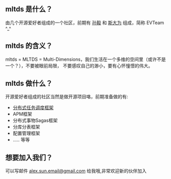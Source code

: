 ## mltds 是什么？
由几个开源爱好者组成的一个社区，前期有 [孙毅](https://github.com/sunyi113) 和 [斯大为](https://github.com/sidawei) 组成，简称 EVTeam ^_^

## mltds 的含义？
mltds = MLTDS = Multi-Dimensions，我们生活在一个多维的空间里（或许不是一个？），不要被眼前局限， 不要感叹自己的渺小，要有心怀憧憬的伟大。

## mltds 做什么？
开源爱好者组成的社区当然是做开源项目咯，前期准备做的有:
  * [分布式任务调度框架](https://github.com/mltds/goodjob)
  * APM框架
  * 分布式事物Sagas框架
  * 分库分表框架
  * 配置管理框架
  * ..... 等等

## 想要加入我们？
可以写邮件 <alex.sun.email@gmail.com> 给我哦,非常欢迎新的伙伴加入
